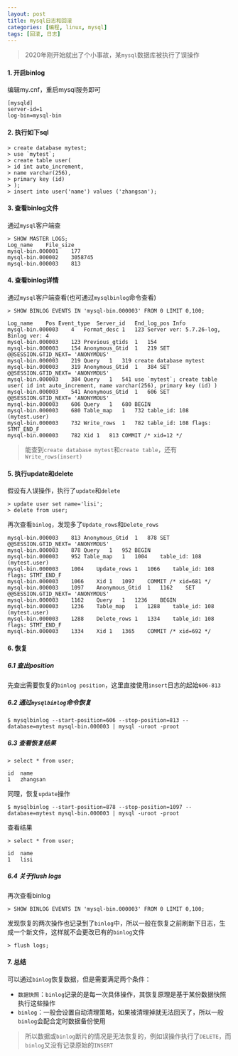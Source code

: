 ```yaml
---
layout: post
title: mysql日志和回滚
categories: [编程, linux, mysql]
tags: [回滚, 日志]
---
```


> 2020年刚开始就出了个小事故，某`mysql`数据库被执行了误操作

#### 1. 开启binlog

编辑my.cnf，重启mysql服务即可
```
[mysqld]
server-id=1
log-bin=mysql-bin
```

#### 2. 执行如下sql

```
> create database mytest;
> use `mytest`; 
> create table user( 
> id int auto_increment,
> name varchar(256),
> primary key (id) 
> );
> insert into user('name') values ('zhangsan'); 
```

#### 3. 查看binlog文件

通过`mysql`客户端查

```
> SHOW MASTER LOGS;
Log_name	File_size
mysql-bin.000001	177
mysql-bin.000002	3058745
mysql-bin.000003	813
```

#### 4. 查看binlog详情

通过`mysql`客户端查看(也可通过`mysqlbinlog`命令查看)

```
> SHOW BINLOG EVENTS IN 'mysql-bin.000003' FROM 0 LIMIT 0,100;

Log_name	Pos	Event_type	Server_id	End_log_pos	Info
mysql-bin.000003	4	Format_desc	1	123	Server ver: 5.7.26-log, Binlog ver: 4
mysql-bin.000003	123	Previous_gtids	1	154	 
mysql-bin.000003	154	Anonymous_Gtid	1	219	SET @@SESSION.GTID_NEXT= 'ANONYMOUS'
mysql-bin.000003	219	Query	1	319	create database mytest
mysql-bin.000003	319	Anonymous_Gtid	1	384	SET @@SESSION.GTID_NEXT= 'ANONYMOUS'
mysql-bin.000003	384	Query	1	541	use `mytest`; create table user( id int auto_increment, name varchar(256), primary key (id) )
mysql-bin.000003	541	Anonymous_Gtid	1	606	SET @@SESSION.GTID_NEXT= 'ANONYMOUS'
mysql-bin.000003	606	Query	1	680	BEGIN
mysql-bin.000003	680	Table_map	1	732	table_id: 108 (mytest.user)
mysql-bin.000003	732	Write_rows	1	782	table_id: 108 flags: STMT_END_F
mysql-bin.000003	782	Xid	1	813	COMMIT /* xid=12 */
```

> 能查到`create database mytest`和`create table`，还有`Write_rows(insert)`

#### 5. 执行update和delete

假设有人误操作，执行了`update`和`delete`
```
> update user set name='lisi';
> delete from user;
```
 
再次查看`binlog`，发现多了`Update_rows`和`Delete_rows`

```
mysql-bin.000003	813	Anonymous_Gtid	1	878	SET @@SESSION.GTID_NEXT= 'ANONYMOUS'
mysql-bin.000003	878	Query	1	952	BEGIN
mysql-bin.000003	952	Table_map	1	1004	table_id: 108 (mytest.user)
mysql-bin.000003	1004	Update_rows	1	1066	table_id: 108 flags: STMT_END_F
mysql-bin.000003	1066	Xid	1	1097	COMMIT /* xid=681 */
mysql-bin.000003	1097	Anonymous_Gtid	1	1162	SET @@SESSION.GTID_NEXT= 'ANONYMOUS'
mysql-bin.000003	1162	Query	1	1236	BEGIN
mysql-bin.000003	1236	Table_map	1	1288	table_id: 108 (mytest.user)
mysql-bin.000003	1288	Delete_rows	1	1334	table_id: 108 flags: STMT_END_F
mysql-bin.000003	1334	Xid	1	1365	COMMIT /* xid=692 */
```

#### 6. 恢复

##### 6.1 查出position

先查出需要恢复的`binlog position`，这里直接使用`insert`日志的起始`606-813`

##### 6.2 通过`mysqlbinlog`命令恢复

```
$ mysqlbinlog --start-position=606 --stop-position=813 --database=mytest mysql-bin.000003 | mysql -uroot -proot
```

##### 6.3 查看恢复结果

```
> select * from user;

id	name
1	zhangsan
```

同理，恢复`update`操作

```
$ mysqlbinlog --start-position=878 --stop-position=1097 --database=mytest mysql-bin.000003 | mysql -uroot -proot
```

查看结果

```
> select * from user;

id	name
1	lisi
```

##### 6.4 关于flush logs

再次查看binlog

```
> SHOW BINLOG EVENTS IN 'mysql-bin.000003' FROM 0 LIMIT 0,100;
```

发现恢复的两次操作也记录到了`binlog`中，所以一般在恢复之前刷新下日志，生成一个新文件，这样就不会更改已有的`binlog`文件

```
> flush logs;
```

#### 7. 总结

可以通过`binlog`恢复数据，但是需要满足两个条件：

* `数据快照`：`binlog`记录的是每一次具体操作，其恢复原理是基于某份数据快照执行这些操作
* `binlog`：一般会设置自动清理策略，如果被清理掉就无法回天了，所以一般`binlog`会配合定时数据备份使用

> 所以数据或`binlog`断片的情况是无法恢复的，例如误操作执行了`DELETE`，而`binlog`又没有记录原始的`INSERT`